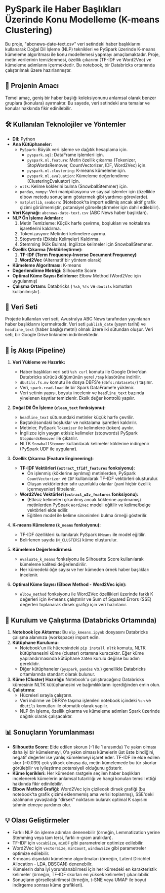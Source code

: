 # PySpark ile Haber Başlıkları Üzerinde Konu Modelleme (K-means Clustering)

Bu proje, "abcnews-date-text.csv" veri setindeki haber başlıklarını kullanarak Doğal Dil İşleme (NLP) teknikleri ve PySpark üzerinde K-means kümeleme algoritması ile konu modellemesi yapmayı amaçlamaktadır. Proje, metin verilerinin temizlenmesi, özellik çıkarımı (TF-IDF ve Word2Vec) ve kümeleme adımlarını içermektedir. Bu notebook, bir Databricks ortamında çalıştırılmak üzere hazırlanmıştır.

## 🎯 Projenin Amacı

Temel amaç, geniş bir haber başlığı koleksiyonunu anlamsal olarak benzer gruplara (konulara) ayırmaktır. Bu sayede, veri setindeki ana temalar ve konular hakkında fikir edinilebilir.

## 🛠️ Kullanılan Teknolojiler ve Yöntemler

* **Dil:** Python
* **Ana Kütüphaneler:**
    * `PySpark`: Büyük veri işleme ve dağıtık hesaplama için.
        * `pyspark.sql`: DataFrame işlemleri için.
        * `pyspark.ml.feature`: Metin özellik çıkarma (Tokenizer, StopWordsRemover, CountVectorizer, IDF, Word2Vec) için.
        * `pyspark.ml.clustering`: K-means kümeleme için.
        * `pyspark.ml.evaluation`: Kümeleme değerlendirme (ClusteringEvaluator) için.
    * `nltk`: Kelime köklerini bulma (SnowballStemmer) için.
    * `pandas`, `numpy`: Veri manipülasyonu ve sayısal işlemler için (özellikle elbow metodu sonuçlarını göstermek gibi yardımcı görevlerde).
    * `matplotlib`, `seaborn`: (Notebook'ta import edilmiş ancak aktif grafik çizimi görülmemiştir, potansiyel görselleştirmeler için dahil edilebilir).
* **Veri Kaynağı:** `abcnews-date-text.csv` (ABC News haber başlıkları).
* **NLP Ön İşleme Adımları:**
    1.  Metin Temizleme: Küçük harfe çevirme, boşlukları ve noktalama işaretlerini kaldırma.
    2.  Tokenizasyon: Metinleri kelimelere ayırma.
    3.  Stopwords (Etkisiz Kelimeler) Kaldırma.
    4.  Stemming (Kök Bulma): İngilizce kelimeler için SnowballStemmer.
* **Özellik Çıkarma (Vektörleştirme):**
    1.  **TF-IDF (Term Frequency-Inverse Document Frequency)**
    2.  **Word2Vec** (Alternatif bir yöntem olarak)
* **Kümeleme Algoritması:** K-means
* **Değerlendirme Metriği:** Silhouette Score
* **Optimal Küme Sayısı Belirleme:** Elbow Method (Word2Vec için uygulanmış)
* **Çalışma Ortamı:** Databricks ( `%sh`, `%fs` ve `dbutils` komutları kullanılmıştır).

## 📝 Veri Seti

Projede kullanılan veri seti, Avustralya ABC News tarafından yayınlanan haber başlıklarını içermektedir. Veri seti `publish_date` (yayın tarihi) ve `headline_text` (haber başlığı metni) olmak üzere iki sütundan oluşur. Veri seti, bir Google Drive linkinden indirilmektedir.

## 🌊 İş Akışı (Pipeline)

1.  **Veri Yükleme ve Hazırlık:**
    * Haber başlıkları veri seti `%sh curl` komutu ile Google Drive'dan Databricks sürücü düğümünün yerel `/tmp` klasörüne indirilir.
    * `dbutils.fs.mv` komutu ile dosya DBFS'e (`dbfs:/datasets/`) taşınır.
    * Veri, `spark.read.load` ile bir Spark DataFrame'e yüklenir.
    * Veri setinin yapısı, boyutu incelenir ve `headline_text` bazında yinelenen kayıtlar temizlenir. Eksik değer kontrolü yapılır.

2.  **Doğal Dil Ön İşleme (`clean_text` fonksiyonu):**
    * `headline_text` sütunundaki metinler küçük harfe çevrilir.
    * Baştaki/sondaki boşluklar ve noktalama işaretleri kaldırılır.
    * Metinler, PySpark `Tokenizer` ile kelimelere (token) ayrılır.
    * İngilizce için yaygın etkisiz kelimeler (stopwords) PySpark `StopWordsRemover` ile çıkarılır.
    * NLTK `SnowballStemmer` kullanılarak kelimeler köklerine indirgenir (PySpark UDF ile uygulanır).

3.  **Özellik Çıkarma (Feature Engineering):**
    * **TF-IDF Vektörleri (`extract_tfidf_features` fonksiyonu):**
        * Ön işlenmiş (köklerine ayrılmış) metinlerden, PySpark `CountVectorizer` ve `IDF` kullanılarak TF-IDF vektörleri oluşturulur.
        * Oluşan vektörlerden sıfır uzunluklu olanlar (yani hiçbir özellik içermeyenler) filtrelenir.
    * **Word2Vec Vektörleri (`extract_w2v_features` fonksiyonu):**
        * (Etkisiz kelimeleri çıkarılmış ancak köklerine ayrılmamış) metinlerden PySpark `Word2Vec` modeli eğitilir ve kelime/belge vektörleri elde edilir.
        * Eğitilen model ile kelime sinonimleri bulma örneği gösterilir.

4.  **K-means Kümeleme (`k_means` fonksiyonu):**
    * TF-IDF özellikleri kullanılarak PySpark `KMeans` ile model eğitilir.
    * Belirlenen sayıda (`N_CLUSTERS`) küme oluşturulur.

5.  **Kümeleme Değerlendirmesi:**
    * `evaluate_k_means` fonksiyonu ile Silhouette Score kullanılarak kümeleme kalitesi değerlendirilir.
    * Her kümedeki öğe sayısı ve her kümeden örnek haber başlıkları incelenir.

6.  **Optimal Küme Sayısı (Elbow Method - Word2Vec için):**
    * `elbow_method` fonksiyonu ile Word2Vec özellikleri üzerinde farklı K değerleri için K-means çalıştırılır ve Sum of Squared Errors (SSE) değerleri toplanarak dirsek grafiği için veri hazırlanır.

## 🚀 Kurulum ve Çalıştırma (Databricks Ortamında)

1.  **Notebook İçe Aktarma:** Bu `nlp_kmeans.ipynb` dosyasını Databricks çalışma alanınıza (workspace) import edin.
2.  **Kütüphane Kurulumu:**
    * Notebook'un ilk hücresindeki `pip install nltk` komutu, NLTK kütüphanesini küme (cluster) ortamına kuracaktır. Eğer küme yapılandırmasında kütüphane zaten kurulu değilse bu adım gereklidir.
    * Diğer kütüphaneler (`pyspark`, `pandas` vb.) genellikle Databricks ortamlarında standart olarak bulunur.
3.  **Küme (Cluster) Hazırlığı:** Notebook'u çalıştıracağınız Databricks kümesinin NLTK kütüphanesini ve bağımlılıklarını içerdiğinden emin olun.
4.  **Çalıştırma:**
    * Hücreleri sırayla çalıştırın.
    * Veri indirme ve DBFS'e taşıma işlemleri notebook içindeki `%sh` ve `dbutils` komutları ile otomatik olarak yapılır.
    * NLP ön işleme, özellik çıkarma ve kümeleme adımları Spark üzerinde dağıtık olarak çalışacaktır.

## 📊 Sonuçların Yorumlanması

* **Silhouette Score:** Elde edilen skorun (-1 ile 1 arasında) 1'e yakın olması daha iyi bir kümelemeyi, 0'a yakın olması kümelerin üst üste bindiğini, negatif değerler ise yanlış kümelemeyi işaret eder. TF-IDF ile elde edilen skor (~0.039) çok yüksek olmasa da, metin kümelemede bu tür skorlar görülebilir ve iyileştirme potansiyeli olduğunu gösterir.
* **Küme İçerikleri:** Her kümeden rastgele seçilen haber başlıkları incelenerek kümelerin anlamsal tutarlılığı ve hangi konuları temsil ettiği hakkında fikir edinilebilir.
* **Elbow Method Grafiği:** Word2Vec için çizilecek dirsek grafiği (bu notebook'ta grafik çizimi eklenmemiş ama verisi toplanmış), SSE'deki azalmanın yavaşladığı "dirsek" noktasını bularak optimal K sayısını tahmin etmeye yardımcı olur.

## 💡 Olası Geliştirmeler

* Farklı NLP ön işleme adımları denenebilir (örneğin, Lemmatization yerine Stemming veya tam tersi, farklı n-gram aralıkları).
* TF-IDF için `vocabSize`, `minDF` gibi parametreler optimize edilebilir.
* Word2Vec için `vectorSize`, `minCount`, `windowSize` gibi parametreler optimize edilebilir.
* K-means dışındaki kümeleme algoritmaları (örneğin, Latent Dirichlet Allocation - LDA, DBSCAN) denenebilir.
* Kümelerin daha iyi yorumlanabilmesi için her kümedeki en karakteristik kelimeler (örneğin, TF-IDF skorları en yüksek kelimeler) çıkarılabilir.
* Sonuçların görselleştirilmesi (örneğin, t-SNE veya UMAP ile boyut indirgeme sonrası küme grafikleri).